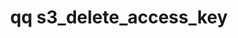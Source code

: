 ---
category: s3
command: s3_delete_access_key
optional_options:
- alternate: []
  help: The ID of the access key to be deleted
  name: --id
  required: true
permalink: /qq-cli-command-guide/s3/s3_delete_access_key.html
positional_options: []
sidebar: qq_cli_command_reference_sidebar
summary: This section explains how to use the <code>qq s3_delete_access_key</code>
  command.
synopsis: Delete an S3 access key
title: qq s3_delete_access_key
usage: qq s3_delete_access_key [-h] --id ID
zendesk_source: qq CLI Command Guide

---